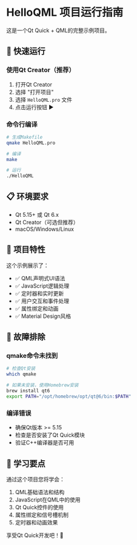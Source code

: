 # HelloQML 项目运行指南

这是一个Qt Quick + QML的完整示例项目。

## 🚀 快速运行

### 使用Qt Creator（推荐）
1. 打开Qt Creator
2. 选择 "打开项目"
3. 选择 `HelloQML.pro` 文件
4. 点击运行按钮 ▶️

### 命令行编译
```bash
# 生成Makefile
qmake HelloQML.pro

# 编译
make

# 运行
./HelloQML
```

## 📋 环境要求

- Qt 5.15+ 或 Qt 6.x
- Qt Creator（可选但推荐）
- macOS/Windows/Linux

## 🎯 项目特性

这个示例展示了：
- ✅ QML声明式UI语法
- ✅ JavaScript逻辑处理
- ✅ 定时器和实时更新
- ✅ 用户交互和事件处理
- ✅ 属性绑定和动画
- ✅ Material Design风格

## 🔧 故障排除

### qmake命令未找到
```bash
# 检查Qt安装
which qmake

# 如果未安装，使用Homebrew安装
brew install qt6
export PATH="/opt/homebrew/opt/qt@6/bin:$PATH"
```

### 编译错误
- 确保Qt版本 >= 5.15
- 检查是否安装了Qt Quick模块
- 验证C++编译器是否可用

## 📖 学习要点

通过这个项目您将学会：
1. QML基础语法和结构
2. JavaScript在QML中的使用
3. Qt Quick控件的使用
4. 属性绑定和信号槽机制
5. 定时器和动画效果

享受Qt Quick开发吧！🎉
